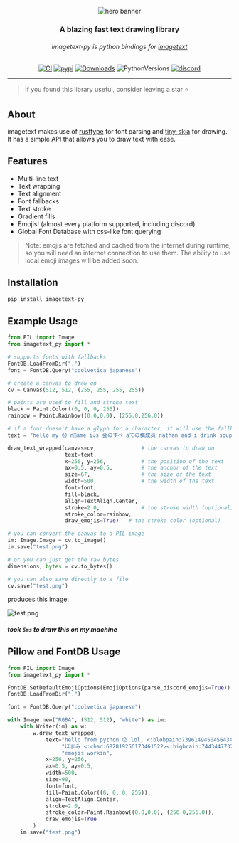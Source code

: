<div align="center">
  
  ![hero banner](https://cdn.discordapp.com/attachments/616149431124885520/1065472311114862612/test.png)
  
  ### A blazing fast text drawing library
  ###### imagetext-py is python bindings for [imagetext](https://github.com/nathanielfernandes/imagetext)


[![CI](https://github.com/nathanielfernandes/imagetext-py/actions/workflows/CI.yml/badge.svg?event=push)](https://github.com/nathanielfernandes/imagetext-py/actions/workflows/CI.yml)
[![pypi](https://img.shields.io/pypi/v/imagetext-py)](https://pypi.org/project/imagetext-py/)
[![Downloads](https://static.pepy.tech/personalized-badge/imagetext-py?period=total&units=international_system&left_color=grey&right_color=blue&left_text=Downloads)](https://pepy.tech/project/imagetext-py)
![PythonVersions](https://img.shields.io/badge/python-3.9%20%7C%203.10%20%7C%203.11-blue) 
[![discord](https://img.shields.io/discord/1067663746786414632?label=discord)](https://discord.gg/e4T2qycHJz)

  ---
  
</div>

> if you found this library useful, consider leaving a star ⭐

## About 
imagetext makes use of [rusttype](https://github.com/redox-os/rusttype) for font parsing and [tiny-skia](https://github.com/RazrFalcon/tiny-skia) for drawing. It has a simple API that allows you to draw text with ease.

## Features
- Multi-line text
- Text wrapping
- Text alignment
- Font fallbacks
- Text stroke 
- Gradient fills 
- Emojis! (almost every platform supported, including discord)
- Global Font Database with css-like font querying

> Note: emojis are fetched and cached from the internet during runtime, so you will need an internet connection to use them. The ability to use local emoji images will be added soon.

## Installation

```bash
pip install imagetext-py
```

## Example Usage

```python
from PIL import Image
from imagetext_py import *

# supports fonts with fallbacks
FontDB.LoadFromDir(".")
font = FontDB.Query("coolvetica japanese")

# create a canvas to draw on
cv = Canvas(512, 512, (255, 255, 255, 255))

# paints are used to fill and stroke text
black = Paint.Color((0, 0, 0, 255))
rainbow = Paint.Rainbow((0.0,0.0), (256.0,256.0))

# if a font doesn't have a glyph for a character, it will use the fallbacks
text = "hello my 😓 n🐢ame i☕s 会のすべ aての構成員 nathan and i drink soup boop coop, the quick brown fox jumps over the lazy dog"

draw_text_wrapped(canvas=cv,              # the canvas to draw on
                  text=text, 
                  x=256, y=256,           # the position of the text
                  ax=0.5, ay=0.5,         # the anchor of the text
                  size=67,                # the size of the text
                  width=500,              # the width of the text
                  font=font,              
                  fill=black,
                  align=TextAlign.Center,
                  stroke=2.0,             # the stroke width (optional)
                  stroke_color=rainbow,
                  draw_emojis=True)   # the stroke color (optional)

# you can convert the canvas to a PIL image
im: Image.Image = cv.to_image()
im.save("test.png")

# or you can just get the raw bytes
dimensions, bytes = cv.to_bytes()

# you can also save directly to a file
cv.save("test.png")
```
produces this image:

![test.png](https://cdn.discordapp.com/attachments/749779629643923548/1065477410281246791/image.png)

##### took `6ms` to draw this on my machine


## Pillow and FontDB Usage 
```python
from PIL import Image
from imagetext_py import *

FontDB.SetDefaultEmojiOptions(EmojiOptions(parse_discord_emojis=True))
FontDB.LoadFromDir(".")

font = FontDB.Query("coolvetica japanese")

with Image.new("RGBA", (512, 512), "white") as im:
    with Writer(im) as w:
        w.draw_text_wrapped(
            text="hello from python 😓 lol, <:blobpain:739614945045643447> " \
                 "ほまみ <:chad:682819256173461522><:bigbrain:744344773229543495> " \
                 "emojis workin",
            x=256, y=256,
            ax=0.5, ay=0.5,
            width=500,
            size=90,
            font=font,
            fill=Paint.Color((0, 0, 0, 255)),
            align=TextAlign.Center,
            stroke=2.0,
            stroke_color=Paint.Rainbow((0.0,0.0), (256.0,256.0)),
            draw_emojis=True
        )
    im.save("test.png")
```